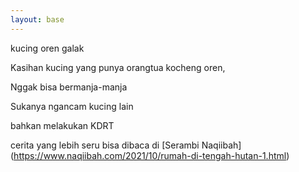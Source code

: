 ```yaml
---
layout: base
---
```

kucing oren galak

Kasihan kucing yang punya orangtua kocheng oren, 

Nggak bisa bermanja-manja

Sukanya ngancam kucing lain

bahkan melakukan KDRT 

cerita yang lebih seru bisa dibaca di [Serambi Naqiibah] (https://www.naqiibah.com/2021/10/rumah-di-tengah-hutan-1.html)
